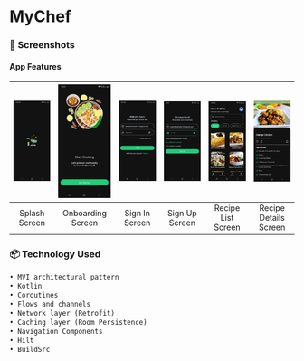 # MyChef
### 📱 Screenshots
#### App Features
| <img src="screenshot/sc_1.jpg" width="200"/> | <img src="screenshot/sc_2.jpg" width="200"/> | <img src="screenshot/sc_3.jpg" width="200"/> | <img src="screenshot/sc_4.jpg" width="200"/> | <img src="screenshot/sc_5.jpg" width="200"/>| <img src="screenshot/sc_6.jpg" width="200"/>
|:---:|:---:|:---:|:---:|:---:|:---:|
|Splash Screen| Onboarding Screen| Sign In Screen| Sign Up Screen| Recipe List Screen|Recipe Details Screen|
### 📦 Technology Used
    • MVI architectural pattern
    • Kotlin
    • Coroutines
    • Flows and channels
    • Network layer (Retrofit)
    • Caching layer (Room Persistence)
    • Navigation Components
    • Hilt
    • BuildSrc
    
  
